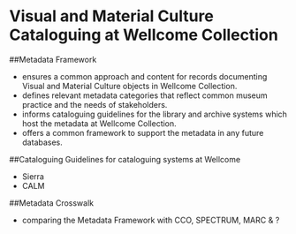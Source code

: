 # Visual and Material Culture Cataloguing at Wellcome Collection

##Metadata Framework
* ensures a common approach and content for records documenting Visual and Material Culture objects in Wellcome Collection.
* defines relevant metadata categories that reflect common museum practice and the needs of stakeholders. 
* informs cataloguing guidelines for the library and archive systems which host the metadata at Wellcome Collection.
* offers a common framework to support the metadata in any future databases. 

##Cataloguing Guidelines for cataloguing systems at Wellcome
* Sierra
* CALM

##Metadata Crosswalk
* comparing the Metadata Framework with CCO, SPECTRUM, MARC & ?

